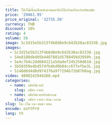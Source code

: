 ```yaml
---
title: โต๊ะไม้เนื้อแข็งหนังอานนอร์ดิกโต๊ะบ้านเรียบง่ายทันสมัย
price: '29461.95'
price_original: '32735.50'
currency: THB
discount: 10%
rating: 4
volume: 56
image: Sc3d15e5b313f4b8d8e9c642b38ac83338.jpg
images:
  - Sc3d15e5b313f4b8d8e9c642b38ac83338.jpg
  - S4e8188db405b4487881d5788456d3950h.jpg
  - Se4c7b4c2dd684221a5dadef245250d61O.jpg
  - Sb50359e4bd574fb4bd0b84cc677efbe3L.jpg
  - S148d6d4d8d974376a9f7294b72b87b0ag.jpg
video: 4000242944268.mp4
categories:
  - name: เฟอร์นิเจอร์
    slug: เฟอร-เจอร
  - name: เฟอร์นิเจอร์สำนักงาน
    slug: เฟอร-เจอร-สำน-กงาน
slug: โต-ะไม-เน-อแข-งหน
encode: ooYtPrU
lang: th
---
```

  